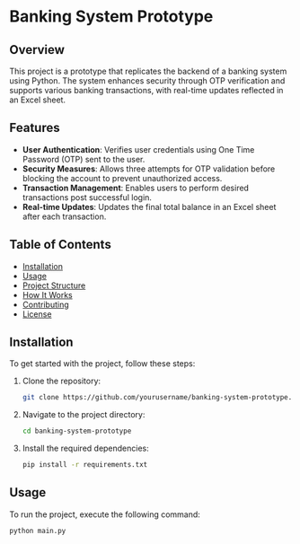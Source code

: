 # Banking System Prototype

## Overview
This project is a prototype that replicates the backend of a banking system using Python. The system enhances security through OTP verification and supports various banking transactions, with real-time updates reflected in an Excel sheet.

## Features
- **User Authentication**: Verifies user credentials using One Time Password (OTP) sent to the user.
- **Security Measures**: Allows three attempts for OTP validation before blocking the account to prevent unauthorized access.
- **Transaction Management**: Enables users to perform desired transactions post successful login.
- **Real-time Updates**: Updates the final total balance in an Excel sheet after each transaction.

## Table of Contents
- [Installation](#installation)
- [Usage](#usage)
- [Project Structure](#project-structure)
- [How It Works](#how-it-works)
- [Contributing](#contributing)
- [License](#license)

## Installation
To get started with the project, follow these steps:

1. Clone the repository:
    ```bash
    git clone https://github.com/yourusername/banking-system-prototype.git
    ```
2. Navigate to the project directory:
    ```bash
    cd banking-system-prototype
    ```
3. Install the required dependencies:
    ```bash
    pip install -r requirements.txt
    ```

## Usage
To run the project, execute the following command:
```bash
python main.py
